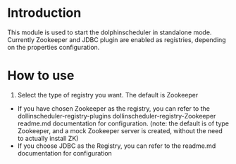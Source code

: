 # Introduction

This module is used to start the dolphinscheduler in standalone mode. Currently Zookeeper and JDBC plugin are enabled as registries, depending on the properties configuration.

# How to use

1. Select the type of registry you want. The default is Zookeeper

-  If you have chosen Zookeeper as the registry, you can refer to the dollinscheduler-registry-plugins dollinscheduler-registry-Zookeeper readme.md documentation for configuration. (note: the default is of type Zookeeper, and a mock Zookeeper server is created, without the need to actually install ZK)
-  If you choose JDBC as the Registry, you can refer to the readme.md documentation for configuration




##